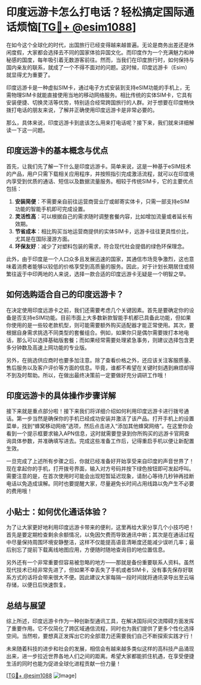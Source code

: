 # 印度远游卡怎么打电话？轻松搞定国际通话烦恼[[TG💪+ @esim1088](https://t.me/s/esim1088)]

在如今这个全球化的时代，出国旅行已经变得越来越普遍。无论是商务出差还是休闲度假，大家都会选择去不同的国家体验异国文化。而印度作为一个充满魅力和神秘感的国度，每年吸引着无数游客前往。然而，当我们在印度旅行时，如何保持与国内亲友的联系，就成了一个不得不面对的问题。这时候，印度远游卡（Esim）就显得尤为重要了。

印度远游卡是一种虚拟SIM卡，通过电子方式安装到支持eSIM功能的手机上，无需物理SIM卡就能直接使用当地的移动网络服务。相比传统的实体SIM卡，它具有安装便捷、切换灵活等优势，特别适合经常跨国旅行的人群。对于想要在印度畅快拨打电话的朋友来说，了解并正确使用印度远游卡是非常必要的。

那么，具体来说，印度远游卡到底该怎么用来打电话呢？接下来，我们就来详细解读一下这一问题。

## 印度远游卡的基本概念与优点

首先，让我们先了解一下什么是印度远游卡。简单来说，这是一种基于eSIM技术的产品，用户只需下载相关应用程序，并按照指引完成激活流程，就可以在印度境内享受到优质的通话、短信以及数据流量服务。相较于传统SIM卡，它的主要优点包括：

1. **安装简便**：不需要亲自前往运营商营业厅或邮寄实体卡，只需一部支持eSIM功能的智能手机即可完成设置。
2. **灵活性高**：可以根据自己的需求随时调整套餐内容，比如增加流量或者延长有效期。
3. **节省成本**：相比购买当地运营商提供的实体SIM卡，远游卡往往更具性价比，尤其是在国际漫游方面。
4. **环保友好**：减少了对塑料包装的需求，符合现代社会提倡的绿色环保理念。

此外，由于印度是一个人口众多且发展迅速的国家，其通信市场竞争激烈，这也意味着消费者能够以较低的价格享受到高质量的服务。因此，对于计划长期居住或频繁往返于中印两地的人来说，选择一款合适的印度远游卡无疑是一个明智之举。

## 如何选购适合自己的印度远游卡？

在决定使用印度远游卡之前，我们还需要考虑几个关键因素。首先是要确定你的设备是否支持eSIM功能。目前市面上大多数新款智能手机都已具备此功能，但如果你使用的是一些较老款机型，则可能需要额外购买适配器才能正常使用。其次，要根据自身需求挑选不同类型的套餐组合。例如，如果你只是偶尔需要拨打本地电话，那么可以选择基础版套餐；而如果经常需要处理紧急事务，则建议选择包含更多分钟数及高速上网功能的专业版。

另外，在挑选供应商时也要多加注意。除了查看价格之外，还应该关注客服质量、售后服务以及客户评价等方面的信息。毕竟，谁都不希望在关键时刻遇到麻烦却得不到及时帮助。所以，在做出最终决策前一定要做好充分调研工作哦！

## 印度远游卡的具体操作步骤详解

接下来就是重点部分啦！接下来我们将详细介绍如何利用印度远游卡进行拨号通话。第一步当然是确保你的手机已经成功安装并激活了该产品。打开手机上的设置菜单，找到“蜂窝移动网络”选项，然后点击进入“添加其他蜂窝网络”。在这里你会看到一个提示框要求输入APN信息，这时就需要登录到你所购买的远游卡官网查询具体参数，并准确填写进去。完成这些准备工作后，记得重启手机以便让新配置生效。

一旦完成了上述所有步骤之后，你就已经准备好开始享受来自印度的声音世界了！现在拿起你的手机，打开拨号界面，输入对方号码并按下绿色按钮即可发起呼叫。需要注意的是，在首次使用时可能会出现短暂延迟现象，请耐心等待几秒钟再挂断电话以免造成误解。同时也要提醒大家，尽量避免长时间占用线路以免产生不必要的费用哦！

## 小贴士：如何优化通话体验？

为了让大家更好地利用印度远游卡带来的便利，这里再给大家分享几个小技巧吧！首先是要定期检查剩余余额情况，以免因欠费而导致通讯中断；其次是在通话过程中尽量保持周围环境安静整洁，这样不仅能提高语音清晰度还能减少误听几率；最后别忘了提前下载离线地图应用，方便随时随地查询目的地位置信息。

另外还有一个非常重要但容易被忽略的地方——那就是备份重要联系人资料。虽然现代技术已经非常先进了，但如果不幸丢失了手机或者SIM卡，没有事先保存好联系方式的话将会带来很大不便。因此建议大家每隔一段时间就将通讯录导出至云端存储，以便日后快速恢复。

## 总结与展望

综上所述，印度远游卡作为一种创新型通讯工具，在解决国际间交流障碍方面发挥了重要作用。它不仅简化了跨区域通信流程，同时也为我们提供了更多个性化选择空间。当然啦，要想真正发挥出它的全部潜力还需要我们自己不断探索实践才行！

未来随着科技的进步和社会的发展，相信会有越来越多类似这样的高科技产品涌现出来，进一步拉近世界各地人们之间的距离。希望大家都能抓住机遇，在享受便捷生活的同时也能为促进全球化进程贡献一份力量！

[[TG💪+ @esim1088](https://t.me/s/esim1088) ![Image](https://i.postimg.cc/4NQfJmqS/Snipaste-2025-05-13-00-14-12.png)]